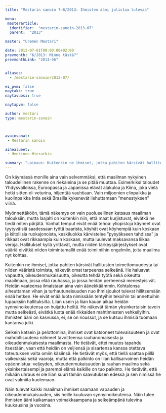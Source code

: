 ```yaml
---
title: "Mestarin sanoin 7–8/2013: Ihmisten ääni julistaa tulevaa"

menu:
 masterarticle:
  identifier:  "mestarin-sanoin-2013-07"
  parent:  "2013"

master: "Cremen Mestari"

date: 2013-07-01T00:00:00+02:00
prevmonth: "6/2013: Minne tästä?"
prevmonthLink: "2013-06"


aliases:
  - /mestarin-sanoin/2013-07/

ei_pvm: false
naytakk: true
naytavuosi: true

naytapvm: false

author: mestari
type: mestarin-sanoin



avainsanat:
 - Mestarin sanoin

aihealueet:
 - Henkinen Hierarkia

summary: "Lainaus: Kuitenkin ne ihmiset, jotka pahiten kärsivät hallitusten toimettomuudesta tai niiden vääristä toimista, näkevät omat tarpeensa selkeänä. He haluavat vapautta, oikeudenmukaisuutta, oikeutta tehdä työtä sekä oikeutta maailmaan, jossa elää rauhassa, ja jossa heidän perheensä menestyisivät. Heidän vaateensa ilmaistaan aina vain äänekkäämmin."
---
```

<p>On käymässä monille aina vain selvemmäksi, että maailman nykyinen taloudellinen rakenne on riekaleina ja se pitää muuttaa. Esimerkiksi taloudet Yhdysvalloissa, Euroopassa ja Japanissa elävät alakuloa ja Kiina, joka vielä hetki sitten oli veturina, hiljentää vauhtiaan. Vain miljoonien elinpaikka ja kuolinpaikka Intia sekä Brasilia kykenevät liehuttamaan ”menestyksen” viiriä.</p>
<p>Myönnettäköön, tämä näkemys on vain puolueellinen katsaus maailman talouksiin, mutta laajalti on kuitenkin niin, että maat kurjistuvat, eivätkä ne tiedä miten pärjätä. Vanhat temput eivät enää tehoa: yliopistoja käyneet ovat tyytyväisiä saadessaan työtä baarista, köyhät ovat köyhempiä kuin koskaan ja kiitollisia ruokajonoista, keskiluokka kärvistelee ”pysyäkseen tahdissa” ja rikkaat ovat rikkaampia kuin koskaan, mutta luulevat maksavansa liikaa veroja. Hallitukset kyllä yrittävät, mutta niiden tärkeysjärjestykset ovat vääriä eivätkä niiden toimintamallit enää toimi niihin ongelmiin, joita maailma nyt kohtaa.</p>
<p>Kuitenkin ne ihmiset, jotka pahiten kärsivät hallitusten toimettomuudesta tai niiden vääristä toimista, näkevät omat tarpeensa selkeänä. He haluavat vapautta, oikeudenmukaisuutta, oikeutta tehdä työtä sekä oikeutta maailmaan, jossa elää rauhassa, ja jossa heidän perheensä menestyisivät. Heidän vaateensa ilmaistaan aina vain äänekkäämmin. Kohtalonsa aiheuttaman vihan ja turhautuneisuuden nuo ihmisjoukot tulevat hillitsemään enää hetken. He eivät enää luota nimissään tehtyihin tekoihin tai annettuihin lupauksiin hallituksilta. Liian usein ja liian kauan aikaa heidän synnyinoikeutensa on huijattu heiltä. He näkevät tämän yksinkertaisin tavoin mutta selkeästi, eivätkä luota enää rikkaiden mahtimiesten vehkeilyihin. Ihmisten ääni on kasvussa, ei, se on noussut, ja se kutsuu ihmisiä tuomaan kantansa julki.</p>
<p>Selkein katsein ja pelottomina, ihmiset ovat katsoneet tulevaisuuteen ja ovat mahdollisuutena nähneet tavoitteensa rauhanomaisesta ja oikeudenmukaisesta maailmasta. He tietävät, ettei muutos tapahdu itsestään, vaan että heidän on veljiensä ja sisartensa kanssa otettava toteutuksen valta omiin käsiinsä. He tietävät myös, että tiellä saattaa piillä vaikeuksia sekä vaaroja, mutta että palkinto on liian kallisarvoinen heidän epäonnistua: veljeyden, oikeudenmukaisuuden ja rauhan maailma sekä yksinkertaisempi ja parempi elämä kaikille on tuo palkinto. He tietävät, että mikään uhraus ei ole liian suuri tämän saavutuksen edessä ja&nbsp;sen nimissä he ovat valmiita kuolemaan.</p>
<p>Näin tulevat kaikki maailman ihmiset saamaan vapauden ja oikeudenmukaisuuden, siis heille kuuluvan synnyinoikeutensa. Näin tulee ihmisten ääni kaikamaan voimakkaampana ja selkeämpänä tulevina kuukausina ja vuosina.</p>
